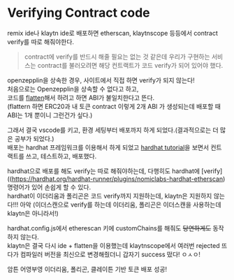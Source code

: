# Verifying Contract code  
remix ide나 klaytn ide로 배포하면 etherscan, klaytnscope 등등에서 contract verify를 따로 해줘야한다.  
> contract에 verify를 반드시 해줄 필요는 없는 것 같은데 우리가 구현하는 서비스는 contract를 불러오려면 해당 컨트랙트가 코드 verify가 되어 있어야 했다.  

openzepplin을 상속한 경우, 사이트에서 직접 하면 verify가 되지 않는다!  
처음으로는 Openzepplin을 상속할 수 없다고 하고,  
코드를 [flatten](https://forum.openzeppelin.com/t/verify-erc20-token-on-etherscan-that-was-deployed-through-remix-step-by-step-guide/9051)해서 하려고 하면 ABI가 불일치한다고 뜬다.  
(flattern 하면 ERC20과 내 토큰 contract 이렇게 2개 ABI 가 생성되는데 배포할 때 ABI는 1개 뿐이니 그런건가 싶다.)  

그래서 결국 vscode를 키고, 환경 세팅부터 배포까지 하게 되었다.(결과적으로는 더 많은 공부가 되었다.)  
배포는 hardhat 프레임워크를 이용해서 하게 되었고 [hardhat tutorial](https://hardhat.org/tutorial)을 보면서 컨트랙트를 쓰고, 테스트하고, 배포했다.  

hardhat으로 배포를 해도 verify는 따로 해줘야하는데, 다행히도 hardhat에 [verify]((https://hardhat.org/hardhat-runner/plugins/nomiclabs-hardhat-etherscan) 명령어가 있어 손쉽게 할 수 있다.  
hardhat이 이더리움과 폴리곤은 코드 verify까지 지원하는데, klaytn은 지원하지 않는다!!! 아악 (이더스캔으로 verify를 하는데 이더리움, 폴리곤은 이더스캔을 사용하는데 klaytn은 아니라서!)  

hardhat.config.js에서 etherescan 키에 customChains를 해줘도 ~~당연하게도~~ 동작하지 않는다.  
klaytn은 결국 다시 ide + flatten을 이용했는데 klaytnscope에서 여러번 rejected 뜨다가 컴파일러 버전을 최신으로 변경해줬더니 갑자기 success 떴다! ㅇㅅㅇ!  

암튼 어영부영 이더리움, 폴리곤, 클레이튼 기반 토큰 배포 성공!  
